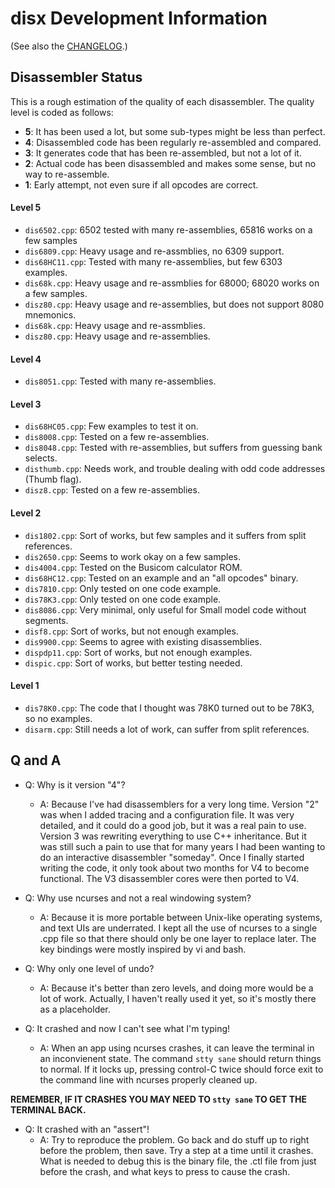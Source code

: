 disx Development Information
============================

(See also the [CHANGELOG].)


Disassembler Status
-------------------

This is a rough estimation of the quality of each disassembler. The quality
level is coded as follows:

- __5__: It has been used a lot, but some sub-types might be less than perfect.
- __4__: Disassembled code has been regularly re-assembled and compared.
- __3__: It generates code that has been re-assembled, but not a lot of it.
- __2__: Actual code has been disassembled and makes some sense, but no way
  to re-assemble.
- __1__: Early attempt, not even sure if all opcodes are correct.

#### Level 5

- `dis6502.cpp`:   6502 tested with many re-assemblies, 65816 works on a few samples
- `dis6809.cpp`:   Heavy usage and re-assmblies, no 6309 support.
- `dis68HC11.cpp`: Tested with many re-assemblies, but few 6303 examples.
- `dis68k.cpp`:    Heavy usage and re-assmblies for 68000; 68020 works on a few samples.
- `disz80.cpp`:    Heavy usage and re-assemblies, but does not support 8080 mnemonics.
- `dis68k.cpp`:    Heavy usage and re-assmblies.
- `disz80.cpp`:    Heavy usage and re-assemblies.

#### Level 4

- `dis8051.cpp`:   Tested with many re-assemblies.

#### Level 3

- `dis68HC05.cpp`: Few examples to test it on.
- `dis8008.cpp`:   Tested on a few re-assemblies.
- `dis8048.cpp`:   Tested with re-assemblies, but suffers from guessing bank selects.
- `disthumb.cpp`:  Needs work, and trouble dealing with odd code addresses (Thumb flag).
- `disz8.cpp`:     Tested on a few re-assemblies.

#### Level 2

- `dis1802.cpp`:   Sort of works, but few samples and it suffers from split references.
- `dis2650.cpp`:   Seems to work okay on a few samples.
- `dis4004.cpp`:   Tested on the Busicom calculator ROM.
- `dis68HC12.cpp`: Tested on an example and an "all opcodes" binary.
- `dis7810.cpp`:   Only tested on one code example.
- `dis78K3.cpp`:   Only tested on one code example.
- `dis8086.cpp`:   Very minimal, only useful for Small model code without segments.
- `disf8.cpp`:     Sort of works, but not enough examples.
- `dis9900.cpp`:   Seems to agree with existing disassemblies.
- `dispdp11.cpp`:  Sort of works, but not enough examples.
- `dispic.cpp`:    Sort of works, but better testing needed.

#### Level 1

- `dis78K0.cpp`:   The code that I thought was 78K0 turned out to be 78K3, so no examples.
- `disarm.cpp`:    Still needs a lot of work, can suffer from split references.


Q and A
-------

- Q: Why is it version "4"?
  - A: Because I've had disassemblers for a very long time. Version "2" was
    when I added tracing and a configuration file. It was very detailed,
    and it could do a good job, but it was a real pain to use. Version 3
    was rewriting everything to use C++ inheritance. But it was still such
    a pain to use that for many years I had been wanting to do an
    interactive disassembler "someday". Once I finally started writing the
    code, it only took about two months for V4 to become functional. The V3
    disassembler cores were then ported to V4.

- Q: Why use ncurses and not a real windowing system?
  - A: Because it is more portable between Unix-like operating systems, and
    text UIs are underrated. I kept all the use of ncurses to a single .cpp
    file so that there should only be one layer to replace later. The key
    bindings were mostly inspired by vi and bash.

- Q: Why only one level of undo?
  - A: Because it's better than zero levels, and doing more would be a lot
    of work. Actually, I haven't really used it yet, so it's mostly there
    as a placeholder.

- Q: It crashed and now I can't see what I'm typing!
  - A: When an app using ncurses crashes, it can leave the terminal in an
    inconvienent state. The command `stty sane` should return things to
    normal. If it locks up, pressing control-C twice should force exit to
    the command line with ncurses properly cleaned up.

__REMEMBER, IF IT CRASHES YOU MAY NEED TO `stty sane` TO GET THE TERMINAL BACK.__

- Q: It crashed with an "assert"!
  - A: Try to reproduce the problem. Go back and do stuff up to right
    before the problem, then save. Try a step at a time until it crashes.
    What is needed to debug this is the binary file, the .ctl file from
    just before the crash, and what keys to press to cause the crash.



<!-------------------------------------------------------------------->
[CHANGELOG]: ./CHANGELOG.md
